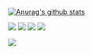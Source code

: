 <!--
**bnitech/bnitech** is a ✨ _special_ ✨ repository because its `README.md` (this file) appears on your GitHub profile.

Here are some ideas to get you started:

- 🔭 I’m currently working on ...
- 🌱 I’m currently learning ...
- 👯 I’m looking to collaborate on ...
- 🤔 I’m looking for help with ...
- 💬 Ask me about ...
- 📫 How to reach me: ...
- 😄 Pronouns: ...
- ⚡ Fun fact: ...
-->

[![Anurag's github stats](https://github-readme-stats.vercel.app/api?username=bnitech&show_icons=true&theme=nightowl)](https://github.com/anuraghazra/github-readme-stats)
<p>
  <a href="https://www.linkedin.com/in/bnitech/" target="_blank"><img src="https://img.shields.io/badge/bnitech-0A66C2?style=flat-square&logo=Linkedin&logoColor=white"/></a>
  <a href="https://www.facebook.com/dongbin.im.566" target="_blank"><img src="https://img.shields.io/badge/dongbin-1877F2?style=flat-square&logo=facebook&logoColor=white"/></a>
  <a href="https://twitter.com/dongbin_im" target="_blank"><img src="https://img.shields.io/badge/dongbin_im-1DA1F2?style=flat-square&logo=Twitter&logoColor=white"/></a>
  <a href="mailto:bnitech88@gmail.com" target="_blank"><img src="https://img.shields.io/badge/bnitech88@gmail.com-EA4335?style=flat-square&logo=Gmail&logoColor=white"/></a>
</p>
<p>
  <a href="https://hits.seeyoufarm.com"><img src="https://hits.seeyoufarm.com/api/count/incr/badge.svg?url=https%3A%2F%2Fgithub.com%2Fbnitech&count_bg=%2379C83D&title_bg=%23555555&icon=&icon_color=%23E7E7E7&title=hits&edge_flat=false"/></a>                   
</p>
